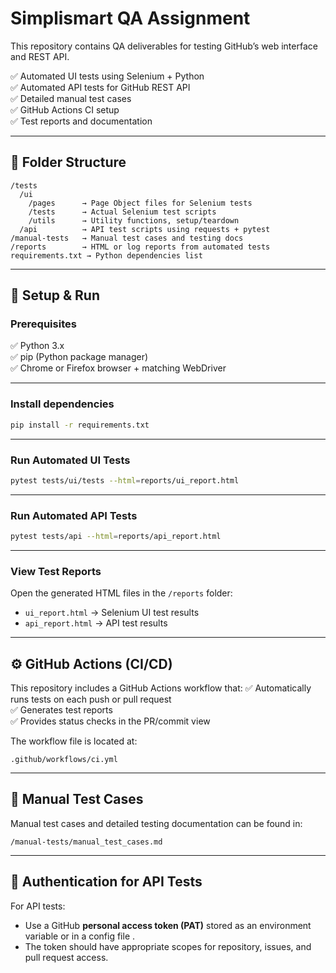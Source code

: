 # Simplismart QA Assignment

This repository contains QA deliverables for testing GitHub’s web interface and REST API.

✅ Automated UI tests using Selenium + Python  
✅ Automated API tests for GitHub REST API  
✅ Detailed manual test cases  
✅ GitHub Actions CI setup  
✅ Test reports and documentation

---

## 📁 Folder Structure

```
/tests
  /ui
    /pages      → Page Object files for Selenium tests
    /tests      → Actual Selenium test scripts
    /utils      → Utility functions, setup/teardown
  /api          → API test scripts using requests + pytest
/manual-tests   → Manual test cases and testing docs
/reports        → HTML or log reports from automated tests
requirements.txt → Python dependencies list
```

---

## 🚀 Setup & Run

### Prerequisites

✅ Python 3.x  
✅ pip (Python package manager)  
✅ Chrome or Firefox browser + matching WebDriver

---

### Install dependencies

```bash
pip install -r requirements.txt
```

---

### Run Automated UI Tests

```bash
pytest tests/ui/tests --html=reports/ui_report.html
```

---

### Run Automated API Tests

```bash
pytest tests/api --html=reports/api_report.html
```

---

### View Test Reports

Open the generated HTML files in the `/reports` folder:
- `ui_report.html` → Selenium UI test results
- `api_report.html` → API test results

---

## ⚙️ GitHub Actions (CI/CD)

This repository includes a GitHub Actions workflow that:
✅ Automatically runs tests on each push or pull request  
✅ Generates test reports  
✅ Provides status checks in the PR/commit view

The workflow file is located at:
```
.github/workflows/ci.yml
```

---

## 📝 Manual Test Cases

Manual test cases and detailed testing documentation can be found in:
```
/manual-tests/manual_test_cases.md
```

---

## 🔑 Authentication for API Tests

For API tests:
- Use a GitHub **personal access token (PAT)** stored as an environment variable or in a config file .
- The token should have appropriate scopes for repository, issues, and pull request access.
